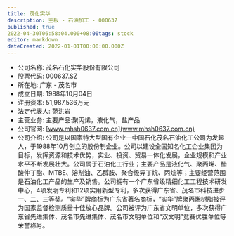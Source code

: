 ```yaml
---
title: 茂化实华
description: 主板 - 石油加工 - 000637
published: true
2022-04-30T06:58:04.000+08:00tags: stock
editor: markdown
dateCreated: 2022-01-01T00:00:00.000Z
---
```


- 公司名称: 茂名石化实华股份有限公司
- 股票代码: 000637.SZ
- 所在地: 广东 - 茂名市
- 成立日期: 1988年10月04日
- 注册资本: 51,987.536万元
- 法定代表人: 范洪岩
- 主营业务: 主要产品:聚丙烯，液化气，盐产品.
- 公司官网: [www.mhsh0637.com.cn](www.mhsh0637.com.cn)
- 公司介绍: 公司是以国家特大型国有企业—中国石化茂名石油化工公司为发起人，于1988年10月创立的股份制企业。公司以建设全国知名化工企业集团为目标，发挥资源和技术优势，实业、投资、贸易一体化发展，企业规模和产业水平不断发展壮大。公司属于石油化工行业；主要产品是液化气、聚丙烯、醋酸仲丁酯、MTBE、溶剂油、乙醇胺、聚合级异丁烷、丙烷等；主要经营范围是石油化工产品的生产及销售。公司拥有一个广东省级精细化工工程技术研发中心，4项发明专利和12项实用新型专利，多次获得广东省、茂名市科技进步一、二、三等奖。“实华”牌商标为广东省著名商标，“实华”牌聚丙烯树脂被评为国家监督检测质量十佳放心品牌。公司被评为广东省文明单位，多次获得广东省先进集体、茂名市先进集体、茂名市文明单位和“双文明”竞赛优胜单位等荣誉称号。


